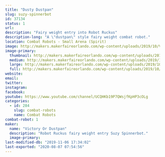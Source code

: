 ```yaml
---
title: "Dusty Dustpan"
slug: suzy-spinnerbot
id: 37134
status: 1
url: 
description: "Fairy weight entry into Robot Ruckus"
description-long: "A \"dustpan\" style fairy weight combat robot."
location: Combat Robots - Small Arena (Spirit)
image: http://makers.makerfaireorlando.com/wp-content/uploads/2019/10/VoD.png
image-primary:
  thumbnail: http://makers.makerfaireorlando.com/wp-content/uploads/2019/10/VoD-150x150.png
  medium: http://makers.makerfaireorlando.com/wp-content/uploads/2019/10/VoD-300x221.png
  large: http://makers.makerfaireorlando.com/wp-content/uploads/2019/10/VoD.png
  full: http://makers.makerfaireorlando.com/wp-content/uploads/2019/10/VoD.png
website: 
email: 
twitter: 
instagram: 
facebook: 
youtube: https://www.youtube.com/channel/UCQHKb19P7QWsjfKpHP3cOLg
categories:
  - id: 284
    slug: combat-robots
    name: Combat Robots
combat-robot: 1
maker:
  name: "Victory Or Dustpan"
  description: "Robot Ruckus fairy weight entry Suzy Spinnerbot."
  image-primary: 
last-modified-db: "2019-11-06 17:34:02"
last-exported: "2020-08-07 07:54:56"
---
```

